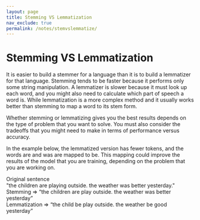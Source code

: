 ```yaml
---
layout: page
title: Stemming VS Lemmatization 
nav_exclude: true
permalink: /notes/stemvslemmatize/
---
```


# Stemming VS Lemmatization 

It is easier to build a stemmer for a language than it is to build a lemmatizer for that language. Stemming tends to be faster because it performs only some string manipulation. A lemmatizer is slower because it must look up each word, and you might also need to calculate which part of speech a word is. 
While lemmatization is a more complex method and it usually works better than stemming to map a word to its stem form. 

Whether stemming or lemmatizing gives you the best results depends on the type of problem that you want to solve. You must also consider the tradeoffs that you might need to make in terms of performance versus accuracy.

In the example below, the lemmatized version has fewer tokens, and the words are and was are mapped to be. This mapping could improve the results of the model that you are training, depending on the problem that you are working on.

Original sentence <br>
"the children are playing outside. the weather was better yesterday."  <br>
Stemming => “the children are play outside. the weather was better yesterday” <br>
Lemmatization => “the child be play outside. the weather be good yesterday” <br>



